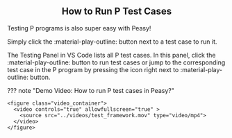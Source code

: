 <style>
  .md-typeset h1,
  .md-content__button {
    display: none;
  }
  
</style>

<div align="center">
  <h2>How to Run P Test Cases</h2>
</div>

Testing P programs is also super easy with Peasy!

Simply click the :material-play-outline: button next to a test case to run it.

The Testing Panel in VS Code lists all P test cases.
In this panel, click the :material-play-outline: button to run test cases or jump to the corresponding test case in the P program by pressing the icon right next to :material-play-outline: button. 

??? note "Demo Video: How to run P test cases in Peasy?"

    <figure class="video_container">
      <video controls="true" allowfullscreen="true" >
        <source src="../videos/test_framework.mov" type="video/mp4">
      </video>
    </figure>
